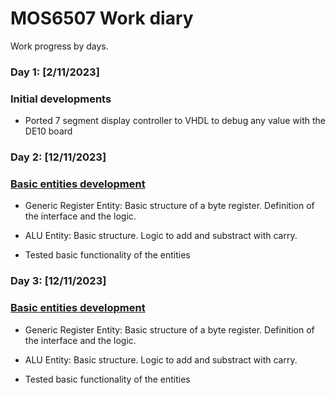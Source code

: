 
# MOS6507 Work diary
<link rel="stylesheet" type="text/css" href="/css/style.css">

Work progress by days.

### Day 1: [2/11/2023]

### Initial developments

- Ported 7 segment display controller to VHDL to debug any value with the DE10 board

### Day 2: [12/11/2023] 

### [Basic entities development](https://github.com/DiscreteVic/MOS6507-HDL-core/commit/d83a69c1b86c59c84be04b4f2dcdceae930be168)

- Generic Register Entity: Basic structure of a byte register.
Definition of the interface and the logic.

- ALU Entity: Basic structure.
Logic to add and substract with carry.

- Tested basic functionality of the entities

### Day 3: [12/11/2023] 

### [Basic entities development](https://github.com/DiscreteVic/MOS6507-HDL-core/commit/d83a69c1b86c59c84be04b4f2dcdceae930be168)

- Generic Register Entity: Basic structure of a byte register.
Definition of the interface and the logic.

- ALU Entity: Basic structure.
Logic to add and substract with carry.

- Tested basic functionality of the entities


